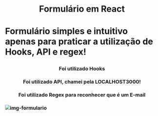 <h1 align="center">Formulário em React <h1/>

<p>Formulário simples e intuitivo apenas para praticar a utilização de Hooks, API e regex!<p/>
    
<h3 align="center">Foi utilizado Hooks<h3/>
<h3 align="center">Foi utilizado API, chamei pela LOCALHOST3000!<h3/>
<h3 align="center">Foi utilizado Regex para reconhecer que é um E-mail<h3/>
    
![img-formulario](https://user-images.githubusercontent.com/93865745/154861787-8df183b0-422c-4cdb-b0a1-b13087299632.png)
